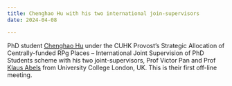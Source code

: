 ```yaml
---
title: Chenghao Hu with his two international join-supervisors
date: 2024-04-08

---
```

PhD student [Chenghao Hu](https://chenghao-hu.github.io//) under the CUHK Provost’s Strategic Allocation of Centrally-funded RPg Places – International Joint Supervision of PhD Students scheme with his two joint-supervisors, Prof Victor Pan and Prof [Klaus Abels](https://profiles.ucl.ac.uk/7907-klaus-abels) from University College London, UK. This is their first off-line meeting.
